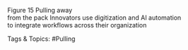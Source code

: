 Figure 15 
Pulling away  
from the pack
Innovators use digitization and AI automation  
to integrate workflows across their organization 

   Tags & Topics:
   #Pulling